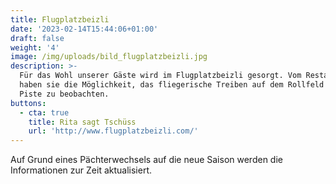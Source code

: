 ```yaml
---
title: Flugplatzbeizli
date: '2023-02-14T15:44:06+01:00'
draft: false
weight: '4'
image: /img/uploads/bild_flugplatzbeizli.jpg
description: >-
  Für das Wohl unserer Gäste wird im Flugplatzbeizli gesorgt. Vom Restaurant aus
  haben sie die Möglichkeit, das fliegerische Treiben auf dem Rollfeld und der
  Piste zu beobachten.
buttons:
  - cta: true
    title: Rita sagt Tschüss
    url: 'http://www.flugplatzbeizli.com/'
---
```

Auf Grund eines Pächterwechsels auf die neue Saison werden die Informationen zur Zeit aktualisiert.
